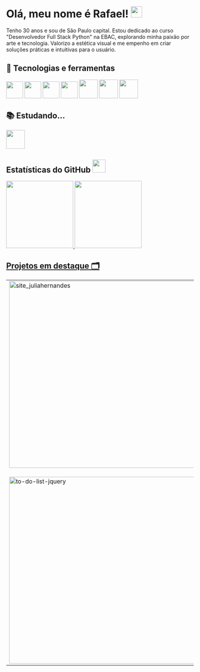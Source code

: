# Olá, meu nome é Rafael! <img src="https://raw.githubusercontent.com/MartinHeinz/MartinHeinz/master/wave.gif" width="30px" height="30px" />
Tenho 30 anos e sou de São Paulo capital. Estou dedicado ao curso "Desenvolvedor Full Stack Python" na EBAC, explorando minha paixão por arte e tecnologia. Valorizo a estética visual e me empenho em criar soluções práticas e intuitivas para o usuário.


## 🔧 Tecnologias e ferramentas 
<img src="https://cdn.jsdelivr.net/gh/devicons/devicon@latest/icons/git/git-original.svg" width="45" height="45"/> <img src="https://cdn.jsdelivr.net/gh/devicons/devicon@latest/icons/html5/html5-original.svg" width="45" height="45"/> <img src="https://cdn.jsdelivr.net/gh/devicons/devicon@latest/icons/css3/css3-original.svg" width="45" height="45"/> <img src="https://cdn.jsdelivr.net/gh/devicons/devicon@latest/icons/javascript/javascript-original.svg" width="45" height="45"/> <img src="https://cdn.jsdelivr.net/gh/devicons/devicon@latest/icons/jquery/jquery-plain-wordmark.svg" width="50" height="50"/> <img src="https://cdn.jsdelivr.net/gh/devicons/devicon@latest/icons/bootstrap/bootstrap-original-wordmark.svg" width="50" height="50"/> <img src="https://cdn.jsdelivr.net/gh/devicons/devicon@latest/icons/sass/sass-original.svg" width="50" height="50"/>

## 📚 Estudando... 
<img src="https://cdn.jsdelivr.net/gh/devicons/devicon@latest/icons/gulp/gulp-plain.svg" width="50" height="50"/>
          

## Estatísticas do GitHub  <img src="https://i.pinimg.com/originals/65/c4/f4/65c4f452571be1261e9c623f7da488ac.gif" width=35px />

<div>
<a href="https://github.com/rafael-bs009">
<img loading="lazy" height="180em" src="https://github-readme-stats.vercel.app/api?username=rafael-bs009&show_icons=true&theme=gotham&include_all_commits=true&count_private=true"/>
<img loading="lazy" height="180em" src="https://github-readme-stats.vercel.app/api/top-langs/?username=rafael-bs009&langs_count=7&theme=gotham"/>
</div>

## Projetos em destaque 🗂️ 

|  |  |
|-----------|-----------|
| <a href="https://github.com/rafael-bs009/site_juliahernandes"><img src="https://github-readme-stats.vercel.app/api/pin/?username=rafael-bs009&repo=site_juliahernandes&theme=gotham" alt="site_juliahernandes" style="width: 500px;"/></a> | <a href="https://github.com/Rafael-Bs009/flipside-website"><img src="https://github-readme-stats.vercel.app/api/pin/?username=rafael-bs009&repo=flipside-website&theme=gotham" alt="projeto_agenda_de_contatos" style="width: 500px;"/></a> |
|  |  |
|  |  |
|  |  |
| <a href="https://github.com/Rafael-Bs009/dropmic-website"><img src="https://github-readme-stats.vercel.app/api/pin/?username=rafael-bs009&repo=dropmic-website&theme=gotham" alt="to-do-list-jquery" style="width: 500px;"/></a> | <a href="https://github.com/rafael-bs009/Gentlemen-Barbershop-Website"><img src="https://github-readme-stats.vercel.app/api/pin/?username=rafael-bs009&repo=Gentlemen-Barbershop-Website&theme=gotham" alt="to-do-list-jquery" style="width: 500px;"/></a>





<!--
**Rafael-Bs009/Rafael-Bs009** is a ✨ _special_ ✨ repository because its `README.md` (this file) appears on your GitHub profile.

Here are some ideas to get you started:

- 🔭 I’m currently working on ...
- 🌱 I’m currently learning ...
- 👯 I’m looking to collaborate on ...
- 🤔 I’m looking for help with ...
- 💬 Ask me about ...
- 📫 How to reach me: ...
- 😄 Pronouns: ...
- ⚡ Fun fact: ...
-->

